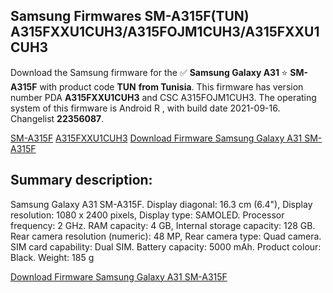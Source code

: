 <h2>Samsung Firmwares SM-A315F(TUN) A315FXXU1CUH3/A315FOJM1CUH3/A315FXXU1CUH3</h2>
Download the Samsung firmware for the ✅ <strong>Samsung Galaxy A31 </strong> ⭐ <strong>SM-A315F</strong> with product code <strong>TUN</strong> <strong> from Tunisia</strong>. This firmware has version number PDA <strong>A315FXXU1CUH3</strong> and CSC A315FOJM1CUH3. The operating system of this firmware is Android R , with build date 2021-09-16. Changelist <strong>22356087</strong>.


[SM-A315F](https://samfirm.shop/samsung/model/SM-A315F)
[A315FXXU1CUH3](https://samfirm.shop/samsung/pda/A315FXXU1CUH3)
[Download Firmware Samsung Galaxy A31 SM-A315F](https://samfirm.shop/samsung/firmware/457720)
<h2>Summary description:</h2>
<p>Samsung Galaxy A31 SM-A315F. Display diagonal: 16.3 cm (6.4"), Display resolution: 1080 x 2400 pixels, Display type: SAMOLED. Processor frequency: 2 GHz. RAM capacity: 4 GB, Internal storage capacity: 128 GB. Rear camera resolution (numeric): 48 MP, Rear camera type: Quad camera. SIM card capability: Dual SIM. Battery capacity: 5000 mAh. Product colour: Black. Weight: 185 g</p>


[Download Firmware Samsung Galaxy A31 SM-A315F](https://samfirm.shop/samsung/firmware/457720)
